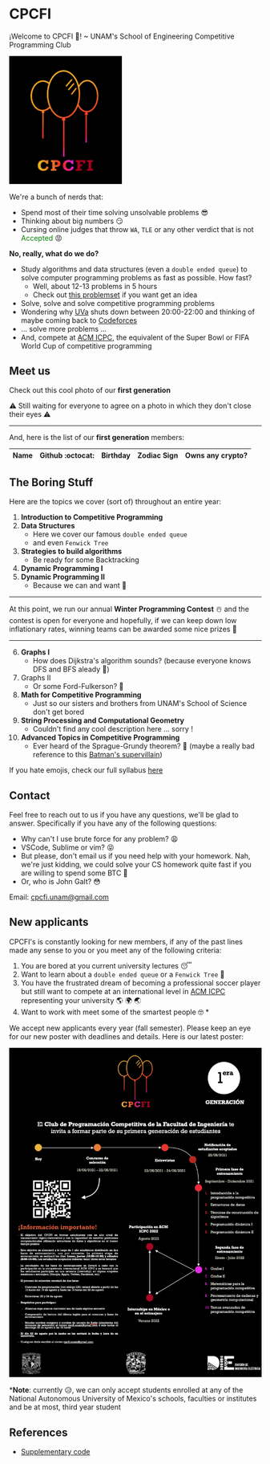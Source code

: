 # CPCFI

¡Welcome to CPCFI 👋! ~ UNAM's School of Engineering Competitive Programming Club

<img src="./images/logo.PNG" alt="CPCFI Logo" width="225"/>


We're a bunch of nerds that:

- Spend most of their time solving unsolvable problems :sunglasses:
- Thinking about big numbers :smirk:
- Cursing online judges that throw ```WA```, ```TLE``` or any other verdict that is not <span style="color:green">Accepted</span> :rage:

**No, really, what do we do?**

- Study algorithms and data structures (even a ```double ended queue```) to solve computer programming problems as fast as possible. How fast?
  - Well, about 12-13 problems in 5 hours
  - Check out [this problemset](https://codeforces.com/blog/entry/71296) if you want get an idea
- Solve, solve and solve competitive programming problems
- Wondering why [UVa](https://onlinejudge.org/) shuts down between 20:00-22:00 and thinking of maybe coming back to [Codeforces](https://codeforces.com/)
- ... solve more problems ...
- And, compete at [ACM ICPC](https://icpc.global/), the equivalent of the Super Bowl or FIFA World Cup of competitive programming

## Meet us

Check out this cool photo of our **first generation**

:warning: Still waiting for everyone to agree on a photo in which they don't close their eyes :warning:

--- 
And, here is the list of our **first generation** members: 

|Name|Github :octocat: |Birthday|Zodiac Sign|Owns any crypto?|
|----|------|--------|----------------|-----|


## The Boring Stuff 

Here are the topics we cover (sort of) throughout an entire year: 

1. **Introduction to Competitive Programming**
2. **Data Structures**
   - Here we cover our famous ```double ended queue```
   - and even ```Fenwick Tree```
3. **Strategies to build algorithms**
   - Be ready for some Backtracking
4. **Dynamic Programming I**
5. **Dynamic Programming II**
   - Because we can and want :cowboy_hat_face:

---

At this point, we run our annual **Winter Programming Contest** :snowman_with_snow: and the contest is open for everyone and hopefully, if we can keep down low inflationary rates, winning teams can be awarded some nice prizes :gift:

---

6. **Graphs I**
   - How does Dijkstra's algorithm sounds? (because everyone knows DFS and BFS aleady :yawning_face:)
7. Graphs II
   - Or some Ford-Fulkerson? :thinking:
8. **Math for Competitive Programming**
   - Just so our sisters and brothers from UNAM's School of Science don't get bored
9. **String Processing and Computational Geometry**
   -  Couldn't find any cool description here ... sorry !
10. **Advanced Topics in Competitive Programming**
    - Ever heard of the Sprague-Grundy theorem? :zombie: (maybe a really bad reference to this [Batman's supervillain](https://batman.fandom.com/wiki/Solomon_Grundy))

If you hate emojis, check our full syllabus [here]()

## Contact

Feel free to reach out to us if you have any questions, we'll be glad to answer.
Specifically if you have any of the following questions:
    
- Why can't I use brute force for any problem? :weary:
- VSCode, Sublime or vim? :stuck_out_tongue_closed_eyes:
- But please, don't email us if you need help with your homework. Nah, we're just kidding, we could solve your CS homework quite fast if you are willing to spend some BTC :money_with_wings:
- Or, who is John Galt? :flushed:

Email: cpcfi.unam@gmail.com

## New applicants

CPCFI's is constantly looking for new members, if any of the past lines made any sense to you or you meet any of the following criteria: 

1. You are bored at you current university lectures :sleeping:
2. Want to learn about a ```double ended queue``` or a ```Fenwick Tree``` :new_moon_with_face:
3. You have the frustrated dream of becoming a professional soccer player but still want to compete at an international level in [ACM ICPC](https://icpc.global/) representing your university :earth_americas: :earth_africa: :earth_asia:
4. Want to work with meet some of the smartest people :nerd_face: *

We accept new applicants every year (fall semester). Please keep an eye for our new poster with deadlines and details. Here is our latest poster: 

<img src="./images/Posters/FirstGen_Invitation.png" alt="CPCFI Logo">


\***Note**: currently :disappointed_relieved:, we can only accept students enrolled at any of the National Autonomous University of Mexico's schools, faculties or institutes and be at most, third year student 

## References
- [Supplementary code](https://sites.google.com/site/stevenhalim/home/material)
